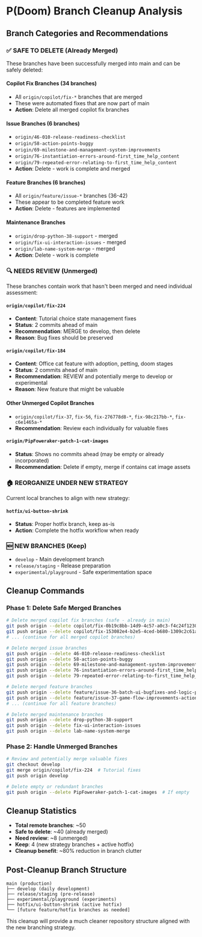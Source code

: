 # P(Doom) Branch Cleanup Analysis

## Branch Categories and Recommendations

### ✅ SAFE TO DELETE (Already Merged)
These branches have been successfully merged into main and can be safely deleted:

#### Copilot Fix Branches (34 branches)
- All `origin/copilot/fix-*` branches that are merged
- These were automated fixes that are now part of main
- **Action**: Delete all merged copilot fix branches

#### Issue Branches (6 branches)  
- `origin/46-010-release-readiness-checklist`
- `origin/58-action-points-buggy`
- `origin/69-milestone-and-management-system-improvements`
- `origin/76-instantiation-errors-around-first_time_help_content`
- `origin/79-repeated-error-relating-to-first_time_help_content`
- **Action**: Delete - work is complete and merged

#### Feature Branches (6 branches)
- All `origin/feature/issue-*` branches (36-42)
- These appear to be completed feature work
- **Action**: Delete - features are implemented

#### Maintenance Branches
- `origin/drop-python-38-support` - merged
- `origin/fix-ui-interaction-issues` - merged  
- `origin/lab-name-system-merge` - merged
- **Action**: Delete - work is complete

### 🔍 NEEDS REVIEW (Unmerged)
These branches contain work that hasn't been merged and need individual assessment:

#### `origin/copilot/fix-224` 
- **Content**: Tutorial choice state management fixes
- **Status**: 2 commits ahead of main
- **Recommendation**: MERGE to develop, then delete
- **Reason**: Bug fixes should be preserved

#### `origin/copilot/fix-184`
- **Content**: Office cat feature with adoption, petting, doom stages
- **Status**: 2 commits ahead of main  
- **Recommendation**: REVIEW and potentially merge to develop or experimental
- **Reason**: New feature that might be valuable

#### Other Unmerged Copilot Branches
- `origin/copilot/fix-37`, `fix-56`, `fix-276778d8-*`, `fix-98c217bb-*`, `fix-c6e1465a-*`
- **Recommendation**: Review each individually for valuable fixes

#### `origin/PipFoweraker-patch-1-cat-images`
- **Status**: Shows no commits ahead (may be empty or already incorporated)
- **Recommendation**: Delete if empty, merge if contains cat image assets

### 🏠 REORGANIZE UNDER NEW STRATEGY
Current local branches to align with new strategy:

#### `hotfix/ui-button-shrink`
- **Status**: Proper hotfix branch, keep as-is
- **Action**: Complete the hotfix workflow when ready

### 🆕 NEW BRANCHES (Keep)
- `develop` - Main development branch
- `release/staging` - Release preparation  
- `experimental/playground` - Safe experimentation space

## Cleanup Commands

### Phase 1: Delete Safe Merged Branches
```bash
# Delete merged copilot fix branches (safe - already in main)
git push origin --delete copilot/fix-0b19c8bb-14d9-4c57-a0c3-f4c24f123008
git push origin --delete copilot/fix-153082e4-b2e5-4ced-b680-1309c2c61a7f
# ... (continue for all merged copilot branches)

# Delete merged issue branches
git push origin --delete 46-010-release-readiness-checklist
git push origin --delete 58-action-points-buggy
git push origin --delete 69-milestone-and-management-system-improvements
git push origin --delete 76-instantiation-errors-around-first_time_help_content
git push origin --delete 79-repeated-error-relating-to-first_time_help_content

# Delete merged feature branches
git push origin --delete feature/issue-36-batch-ui-bugfixes-and-logic-polish-button-clicks-log-scroll-ui-boundaries-and-employee-costs-
git push origin --delete feature/issue-37-game-flow-improvements-action-delays-news-feed-turn-impact-and-spend-display-
# ... (continue for all feature branches)

# Delete merged maintenance branches
git push origin --delete drop-python-38-support
git push origin --delete fix-ui-interaction-issues
git push origin --delete lab-name-system-merge
```

### Phase 2: Handle Unmerged Branches
```bash
# Review and potentially merge valuable fixes
git checkout develop
git merge origin/copilot/fix-224  # Tutorial fixes
git push origin develop

# Delete empty or redundant branches
git push origin --delete PipFoweraker-patch-1-cat-images  # If empty
```

## Cleanup Statistics
- **Total remote branches**: ~50
- **Safe to delete**: ~40 (already merged)  
- **Need review**: ~8 (unmerged)
- **Keep**: 4 (new strategy branches + active hotfix)
- **Cleanup benefit**: ~80% reduction in branch clutter

## Post-Cleanup Branch Structure
```
main (production)
├── develop (daily development)
├── release/staging (pre-release)
├── experimental/playground (experiments)
├── hotfix/ui-button-shrink (active hotfix)
└── [future feature/hotfix branches as needed]
```

This cleanup will provide a much cleaner repository structure aligned with the new branching strategy.
